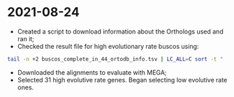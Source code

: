 # 2021-08-24

- Created a script to download information about the Orthologs used and ran it;
- Checked the result file for high evolutionary rate buscos using:
```bash
tail -n +2 buscos_complete_in_44_ortodb_info.tsv | LC_ALL=C sort -t "     " -g -r -k3,3 | less -S
```
- Downloaded the alignments to evaluate with MEGA;
- Selected 31 high evolutive rate genes. Began selecting low evolutive rate ones.